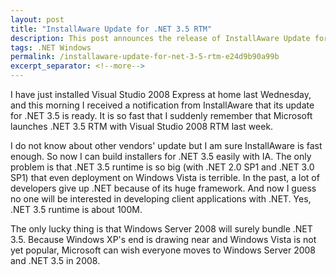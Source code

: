 ```yaml
---
layout: post
title: "InstallAware Update for .NET 3.5 RTM"
description: This post announces the release of InstallAware Update for .NET 3.5 RTM.
tags: .NET Windows
permalink: /installaware-update-for-net-3-5-rtm-e24d9b90a99b
excerpt_separator: <!--more-->
---
```

I have just installed Visual Studio 2008 Express at home last Wednesday, and this morning I received a notification from InstallAware that its update for .NET 3.5 is ready. It is so fast that I suddenly remember that Microsoft launches .NET 3.5 RTM with Visual Studio 2008 RTM last week.
<!--more-->

I do not know about other vendors' update but I am sure InstallAware is fast enough. So now I can build installers for .NET 3.5 easily with IA. The only problem is that .NET 3.5 runtime is so big (with .NET 2.0 SP1 and .NET 3.0 SP1) that even deployment on Windows Vista is terrible. In the past, a lot of developers give up .NET because of its huge framework. And now I guess no one will be interested in developing client applications with .NET. Yes, .NET 3.5 runtime is about 100M.

The only lucky thing is that Windows Server 2008 will surely bundle .NET 3.5. Because Windows XP's end is drawing near and Windows Vista is not yet popular, Microsoft can wish everyone moves to Windows Server 2008 and .NET 3.5 in 2008.
